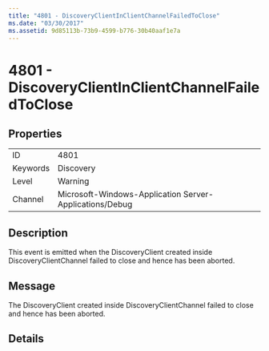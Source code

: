 ```yaml
---
title: "4801 - DiscoveryClientInClientChannelFailedToClose"
ms.date: "03/30/2017"
ms.assetid: 9d85113b-73b9-4599-b776-30b40aaf1e7a
---
```

# 4801 - DiscoveryClientInClientChannelFailedToClose
## Properties  
  
|||  
|-|-|  
|ID|4801|  
|Keywords|Discovery|  
|Level|Warning|  
|Channel|Microsoft-Windows-Application Server-Applications/Debug|  
  
## Description  
 This event is emitted when the DiscoveryClient created inside DiscoveryClientChannel failed to close and hence has been aborted.  
  
## Message  
 The DiscoveryClient created inside DiscoveryClientChannel failed to close and hence has been aborted.  
  
## Details
